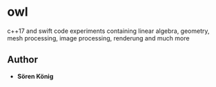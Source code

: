 # owl

 c++17 and swift code experiments containing linear algebra, geometry, mesh processing, image processing,  renderung and much more

## Author

* **Sören König**






